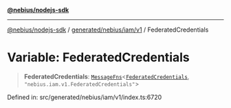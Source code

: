 [**@nebius/nodejs-sdk**](../../../../../README.md)

***

[@nebius/nodejs-sdk](../../../../../README.md) / [generated/nebius/iam/v1](../README.md) / FederatedCredentials

# Variable: FederatedCredentials

> **FederatedCredentials**: [`MessageFns`](../../../../../runtime/protos/core/interfaces/MessageFns.md)\<[`FederatedCredentials`](../interfaces/FederatedCredentials.md), `"nebius.iam.v1.FederatedCredentials"`\>

Defined in: src/generated/nebius/iam/v1/index.ts:6720
